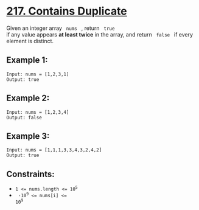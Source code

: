 # [217. Contains Duplicate](https://leetcode.com/problems/contains-duplicate/description/)

Given an integer array <code> nums </code> , return <code> true </code> if any value appears **at least twice** in the array, and return <code> false </code> if every element is distinct.

## Example 1:
```
Input: nums = [1,2,3,1]
Output: true
```
## Example 2:
```
Input: nums = [1,2,3,4]
Output: false
```
## Example 3:
```
Input: nums = [1,1,1,3,3,4,3,2,4,2]
Output: true
```

## Constraints:

- <code>1 <= nums.length <= 10<sup>5</sup></code>
- <code> -10<sup>9</sup> <= nums[i] <= 10<sup>9</sup></code>